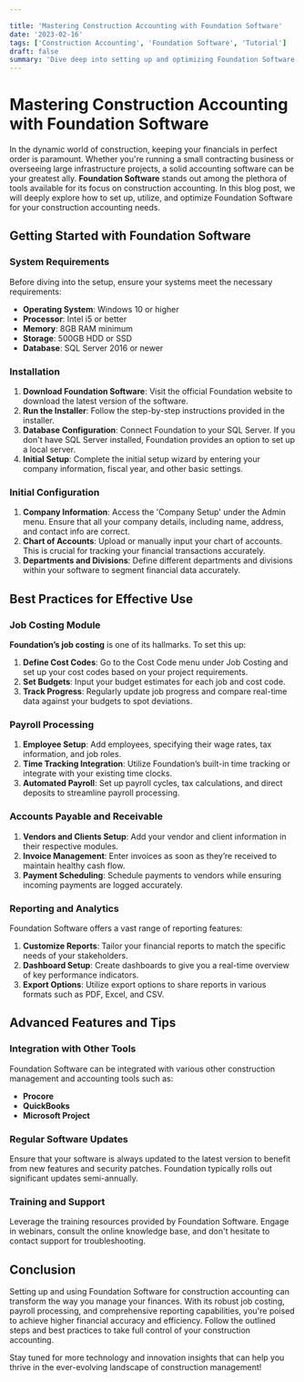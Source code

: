 ```yaml
---

title: 'Mastering Construction Accounting with Foundation Software'
date: '2023-02-16'
tags: ['Construction Accounting', 'Foundation Software', 'Tutorial']
draft: false
summary: 'Dive deep into setting up and optimizing Foundation Software for unparalleled construction accounting efficiency.'
---
```


# Mastering Construction Accounting with Foundation Software

In the dynamic world of construction, keeping your financials in perfect order is paramount. Whether you're running a small contracting business or overseeing large infrastructure projects, a solid accounting software can be your greatest ally. **Foundation Software** stands out among the plethora of tools available for its focus on construction accounting. In this blog post, we will deeply explore how to set up, utilize, and optimize Foundation Software for your construction accounting needs.

## Getting Started with Foundation Software

### System Requirements

Before diving into the setup, ensure your systems meet the necessary requirements:

- **Operating System**: Windows 10 or higher
- **Processor**: Intel i5 or better
- **Memory**: 8GB RAM minimum
- **Storage**: 500GB HDD or SSD
- **Database**: SQL Server 2016 or newer

### Installation

1. **Download Foundation Software**: Visit the official Foundation website to download the latest version of the software.
2. **Run the Installer**: Follow the step-by-step instructions provided in the installer.
3. **Database Configuration**: Connect Foundation to your SQL Server. If you don't have SQL Server installed, Foundation provides an option to set up a local server.
4. **Initial Setup**: Complete the initial setup wizard by entering your company information, fiscal year, and other basic settings.

### Initial Configuration

1. **Company Information**: Access the 'Company Setup' under the Admin menu. Ensure that all your company details, including name, address, and contact info are correct.
2. **Chart of Accounts**: Upload or manually input your chart of accounts. This is crucial for tracking your financial transactions accurately.
3. **Departments and Divisions**: Define different departments and divisions within your software to segment financial data accurately.

## Best Practices for Effective Use

### Job Costing Module

**Foundation’s job costing** is one of its hallmarks. To set this up:

1. **Define Cost Codes**: Go to the Cost Code menu under Job Costing and set up your cost codes based on your project requirements.
2. **Set Budgets**: Input your budget estimates for each job and cost code.
3. **Track Progress**: Regularly update job progress and compare real-time data against your budgets to spot deviations.

### Payroll Processing

1. **Employee Setup**: Add employees, specifying their wage rates, tax information, and job roles.
2. **Time Tracking Integration**: Utilize Foundation’s built-in time tracking or integrate with your existing time clocks.
3. **Automated Payroll**: Set up payroll cycles, tax calculations, and direct deposits to streamline payroll processing.

### Accounts Payable and Receivable

1. **Vendors and Clients Setup**: Add your vendor and client information in their respective modules.
2. **Invoice Management**: Enter invoices as soon as they’re received to maintain healthy cash flow.
3. **Payment Scheduling**: Schedule payments to vendors while ensuring incoming payments are logged accurately.

### Reporting and Analytics

Foundation Software offers a vast range of reporting features:

1. **Customize Reports**: Tailor your financial reports to match the specific needs of your stakeholders.
2. **Dashboard Setup**: Create dashboards to give you a real-time overview of key performance indicators.
3. **Export Options**: Utilize export options to share reports in various formats such as PDF, Excel, and CSV.

## Advanced Features and Tips

### Integration with Other Tools

Foundation Software can be integrated with various other construction management and accounting tools such as:

- **Procore**
- **QuickBooks**
- **Microsoft Project**

### Regular Software Updates

Ensure that your software is always updated to the latest version to benefit from new features and security patches. Foundation typically rolls out significant updates semi-annually.

### Training and Support

Leverage the training resources provided by Foundation Software. Engage in webinars, consult the online knowledge base, and don't hesitate to contact support for troubleshooting.

## Conclusion

Setting up and using Foundation Software for construction accounting can transform the way you manage your finances. With its robust job costing, payroll processing, and comprehensive reporting capabilities, you're poised to achieve higher financial accuracy and efficiency. Follow the outlined steps and best practices to take full control of your construction accounting.

Stay tuned for more technology and innovation insights that can help you thrive in the ever-evolving landscape of construction management!